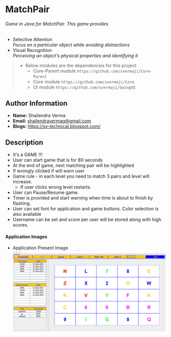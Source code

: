 # MatchPair

###### Game in Java for MatchPair. This game provides
* Selective Attention<br>
  _Focus on a particular object while avoiding distractions_
* Visual Recognition<br>
  _Perceiving an object's physical properties and identifying it_

> * Below modules are the dependencies for this project
>   - Core-Parent module `https://github.com/svermaji/Core-Parent`
>   - Core module `https://github.com/svermaji/Core`
>   - UI module `https://github.com/svermaji/SwingUI`

## Author Information
* **Name:** Shailendra Verma
* **Email:** shailendravermag@gmail.com
* **Blogs:** https://sv-technical.blogspot.com/

## Description
* It's a GAME !!!
* User can start game that is for 80 seconds
* At the end of game, next matching pair will be highlighted
* If wrongly clicked if will warn user
* Game rule - in each level you need to match 3 pairs and level will increase.
    * If user clicks wrong level restarts.
* User can Pause/Resume game.
* Timer is provided and start warning when time is about to finish by flashing.
* User can set font for application and game buttons. Color selection is also available
* Username can be set and score per user will be stored along with high scores.

#### Application Images
* Application Present Image<br>
![Image of Yaktocat](https://github.com/svermaji/MatchPair/blob/master/app-images/app-image-1-dec-2021.png)
